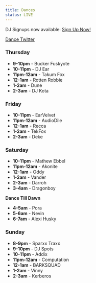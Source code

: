 ```yaml
---
title: Dances
status: LIVE
---
```


DJ Signups now available: <a class="button" href="https://goo.gl/forms/mtb3atMTAyPd9en13" target="_blank">Sign Up Now!</a>

<a href="https://twitter.com/blfcdances" target="_blank">Dance Twitter</a>

### Thursday

- **9-10pm** - Bucker Fuskyote
- **10-11pm** - DJ Ear
- **11pm-12am** - Takum Fox
- **12-1am** - Rotten Robbie
- **1-2am** - Dune
- **2-3am** - DJ Kota

### Friday

- **10-11pm** - EarVelvet
- **11pm-12am** - AudioDile
- **12-1am** - Recca
- **1-2am** - TekFox
- **2-3am** - Deke

### Saturday

- **10-11pm** - Mathew Ebbel
- **11pm-12am** - Akonite
- **12-1am** - Oddy
- **1-2am** - Vander
- **2-3am** - Darroh
- **3-4am** - Dragonboy

**Dance Till Dawn**

- **4-5am** - Pora
- **5-6am** - Nevin
- **6-7am** - Alexi Husky

### Sunday

- **8-9pm** - Sparxx Traxx
- **9-10pm** - DJ Spots
- **10-11pm** - Addix
- **11pm-12am** - Computation
- **12-1am** - BARKSQUAD
- **1-2am** - Vinny
- **2-3am** - Kerberos
